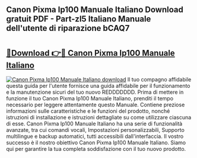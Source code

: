 ## Canon Pixma Ip100 Manuale Italiano Download gratuit PDF - Part-zl5 Italiano Manuale dell'utente di riparazione bCAQ7

# <h2><a href="http://dffmq7.blite.top/?on=Canon+Pixma+Ip100+Manuale+Italiano">🔗Download 👉🔴 Canon Pixma Ip100 Manuale Italiano</a></h2>

[![Canon Pixma Ip100 Manuale Italiano download](https://i.imgur.com/lujVjoI.png)](http://dffmq7.blite.top/?on=Canon+Pixma+Ip100+Manuale+Italiano)
Il tuo compagno affidabile questa guida per l'utente fornisce una guida affidabile per il funzionamento e la manutenzione sicuri del tuo nuovo REDDDDDDD. Prima di mettere in funzione il tuo Canon Pixma Ip100 Manuale Italiano, prenditi il tempo necessario per leggere attentamente questo Manuale. Contiene preziose informazioni sulle caratteristiche e le funzioni del prodotto, nonché istruzioni di installazione e istruzioni dettagliate su come utilizzare ciascuna di esse. Canon Pixma Ip100 Manuale Italiano ha una serie di funzionalità avanzate, tra cui comandi vocali, Impostazioni personalizzabili, Supporto multilingue e backup automatici, tutti accessibili dall'interfaccia. Il vostro successo è il nostro obiettivo Canon Pixma Ip100 Manuale Italiano. Siamo qui per garantire la tua completa soddisfazione con il tuo nuovo prodotto.
